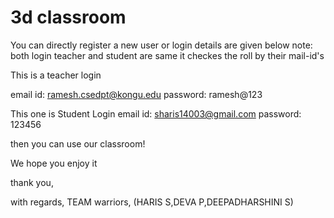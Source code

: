 # 3d classroom

You can directly register a new user
or login details are given below 
note: both login teacher and student are same it checkes the roll by their mail-id's

This is a teacher login

email id: ramesh.csedpt@kongu.edu
password: ramesh@123

This one is Student Login
email id: sharis14003@gmail.com
password: 123456

then you can use our classroom!

We hope you enjoy it 

thank you,

with regards,
TEAM warriors, (HARIS S,DEVA P,DEEPADHARSHINI S)
